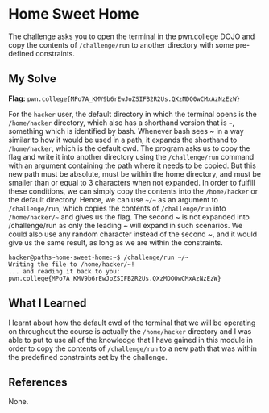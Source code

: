 # Home Sweet Home
The challenge asks you to open the terminal in the pwn.college DOJO and copy the contents of `/challenge/run` to another directory with some pre-defined constraints.

## My Solve
**Flag:** `pwn.college{MPo7A_KMV9b6rEwJoZSIFB2R2Us.QXzMDO0wCMxAzNzEzW}`

For the `hacker` user, the default directory in which the terminal opens is the `/home/hacker` directory, which also has a shorthand version that is `~`, something which is identified by bash. Whenever bash sees ~ in a way similar to how it would be used in a path, it expands the shorthand to `/home/hacker`, which is the default cwd. The program asks us to copy the flag and write it into another directory using the `/challenge/run` command with an argument containing the path where it needs to be copied. But this new path must be absolute, must be within the home directory, and must be smaller than or equal to 3 characters when not expanded. In order to fulfill these conditions, we can simply copy the contents into the `/home/hacker` or the default directory. Hence, we can use `~/~` as an argument to `/challenge/run`, which copies the contents of `/challenge/run` into `/home/hacker/~` and gives us the flag. The second ~ is not expanded into /challenge/run as only the leading ~ will expand in such scenarios. We could also use any random character instead of the second ~, and it would give us the same result, as long as we are within the constraints.

```
hacker@paths~home-sweet-home:~$ /challenge/run ~/~
Writing the file to /home/hacker/~!
... and reading it back to you:
pwn.college{MPo7A_KMV9b6rEwJoZSIFB2R2Us.QXzMDO0wCMxAzNzEzW}
```
## What I Learned
I learnt about how the default cwd of the terminal that we will be operating on throughout the course is actually the `/home/hacker` directory and I was able to put to use all of the knowledge that I have gained in this module in order to copy the contents of `/challenge/run` to a new path that was within the predefined constraints set by the challenge.

## References
None.